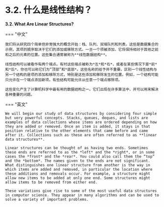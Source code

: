 # 3.2. 什么是线性结构？

**3.2. What Are Linear Structures?**

=== "中文"

    我们将从研究四个简单但非常强大的概念开始：栈、队列、双端队列和列表。这些是数据集合的示例，其项的顺序取决于它们的添加或移除方式。一旦一个项被添加，它将保持相对于其他之前和之后的元素的位置。这些集合通常被称为**线性数据结构**。

    线性结构可以被看作有两个端点。有时这些端点被称为*左*和*右*，或者在某些情况下是*前*和*后*。你也可以称它们为“顶部”和*底部*。这些名称的给予并不重要。区别一个线性结构与另一个结构的是项的添加和移除方式，特别是这些添加和移除发生的位置。例如，一个结构可能只允许在一个端点添加新项。有些结构可能允许从任意一个端点移除项。

    这些变化产生了计算机科学中最有用的数据结构之一。它们出现在许多算法中，并可以用来解决各种重要的问题。

=== "英文"

    We will begin our study of data structures by considering four simple but very powerful concepts. Stacks, queues, deques, and lists are examples of data collections whose items are ordered depending on how they are added or removed. Once an item is added, it stays in that position relative to the other elements that came before and came after it. Collections such as these are often referred to as **linear data structures**.
    
    Linear structures can be thought of as having two ends. Sometimes these ends are referred to as the *left* and the *right*, or in some cases the *front* and the *rear*. You could also call them the “top” and the *bottom*. The names given to the ends are not significant. What distinguishes one linear structure from another is the way in which items are added and removed, in particular the location where these additions and removals occur. For example, a structure might allow new items to be added at only one end. Some structures might allow items to be removed from either end.
    
    These variations give rise to some of the most useful data structures in computer science. They appear in many algorithms and can be used to solve a variety of important problems.